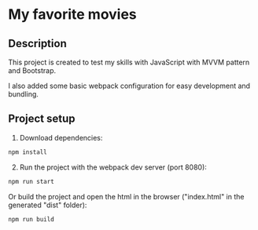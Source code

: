 # My favorite movies

## Description

This project is created to test my skills with JavaScript with MVVM pattern and
Bootstrap.

I also added some basic webpack configuration for easy development and bundling.

## Project setup

1. Download dependencies:

```bash
npm install
```

2. Run the project with the webpack dev server (port 8080):

```bash
npm run start
```

Or build the project and open the html in the browser ("index.html" in the
generated "dist" folder):

```bash
npm run build
```
